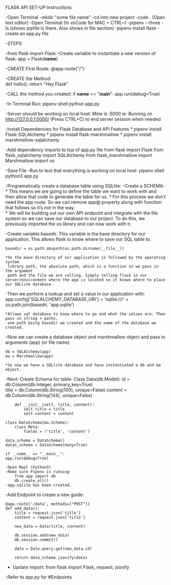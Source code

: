 FLASK API SET-UP Instructions 

-Open Terminal
-mkdir "some file name"
-cd into new project
-code . (Open text editor)
-Open Terminal (In vsCode for MAC = CTRL~)
-pipenv --three
-ls (shows pipfile is there. Also shows in file section)
-pipenv install flask
-create an app.py file

-STEPS:

-from flask import Flask
-Create variable to instantiate a new version of flask:
    app = Flask(__name__)

-CREATE First Route:
    @app.route("/")

-CREATE the Method:    
    def hello():
        return "Hey Flask"

-CALL the method you created:
    if __name__ == "__main__":
        app.run(debug=True)

-In Terminal Run:
    pipenv shell 
    python app.py

-Server should be working on local host: Mine is :5000
    ie: Running on http://127.0.0.1:5000/ 
    (Press CTRL+C) to end server session when needed

-Install Dependencies for Flask Database and API Features
    * pipenv install Flask-SQLAlchemy
    * pipenv install flask-marshmallow
    * pipenv install marshmallow-sqlalchemy

-Add dependency imports to top of app.py file
    from flask import Flask
    from flask_sqlalchemy import SQLAlchemy
    from flask_marshmallow import Marshmallow
    import os    

-Save File
-Run to test that everything is working on local host:
    pipenv shell
    python3 app.py 

-Programatically create a database table using SQLlite:
-Create a SCHEMA:  
    * This means we are going to define the table we want to work with and then 
      allow that code to generate the table for us.
    * For this process we don’t need the app route. So we can remove app@ 
      property along with function that follows so it’s not in the way.  
    * We will be building out our own API endpoint and integrate with the file 
      system so we can save our database to our project. To do this, we previously imported the os library  and can now work with it. 

-Create variable basedir. This variable is the base directory for our application. 
 This allows flask to  know where to save our SQL table to.

    basedir = os.path.abspath(os.path.dirname(__file__))     

    *So the base directory of our application is followed by the operating system 
     library path, the absolute path, which is a function so we pass in the argument
     path and the file we are calling. Simply telling flask in our server/environment where the app is located so it knows where to place our SQLlite database.

-Then we perform a lookup and set a value in our application with:
    app.config['SQLALCHEMY_DATABASE_URI'] = 'sqlite:///' + os.path.join(basedir, 'app.sqlite')

    *Allows sql database to know where to go and what the values are. Then pass in string + paths,
     one path being basedir we created and the name of the database we created.

-Now we can create a database object and marshmallow object and pass in arguments (app) (or file name)

    db = SQLAlchemy(app)
    ma = Marshmallow(app)

    *So now we have a SQLlite database and have instantiated a db and ma object.

-Next: Create Schema for table:
    Class Data(db.Model): 
        id = db.Column(db.Integer, primary_key=True)  
        title = db.Column(db.String(100), unique=False)
        content = db.Column(db.String(144), unique=False)

        def __init__(self, title, content):
            self.title = title
            self.content = content 

    class DataSchema(ma.Schema):
        class Meta: 
            fields = ('title', 'content')
            
    data_schema = DataSchema()
    datas_schema = DataSchema(many=True)

    if __name__ == "__main__":
    app.run(debug=True)

    -Open Repl (Python3)
    -Make sure Pipenv is running
        from app import db
        db.create_all()
    -app.sqlite has been created.    


-Add Endpoint to create a new guide:

    @app.route('/data', methods=["POST"])
    def add_data():
        title = request.json['title']
        content = request.json['title']

        new_data = Data(title, content)

        db.session.add(new_data)
        db.session.commit()

        data = Data.query.get(new_data.id)

        return data_schema.jsonify(data)

- Update import:
    from flask import Flask, request, jsonify

-Refer to app.py for #Endpoints